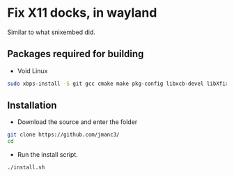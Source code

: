 # Fix X11 docks, in wayland



Similar to what snixembed did. 

## Packages required for building

* Void Linux

```bash
sudo xbps-install -S git gcc cmake make pkg-config libxcb-devel libXfixes-devel libX11-devel```
```

## Installation

* Download the source and enter the folder

```bash
git clone https://github.com/jmanc3/ 
cd 
```

* Run the install script.

```bash
./install.sh
``` 
